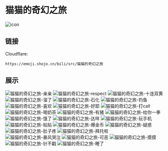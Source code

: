 # 猫猫的奇幻之旅
![icon](https://emoji.shojo.cn/bili/src/猫猫的奇幻之旅/icon.png)
## 链接
Cloudflare:
```
https://emoji.shojo.cn/bili/src/猫猫的奇幻之旅
```
## 展示
![猫猫的奇幻之旅-亲亲](https://emoji.shojo.cn/bili/src/猫猫的奇幻之旅/猫猫的奇幻之旅-亲亲.png)
![猫猫的奇幻之旅-respect](https://emoji.shojo.cn/bili/src/猫猫的奇幻之旅/猫猫的奇幻之旅-respect.png)
![猫猫的奇幻之旅-十连双黄](https://emoji.shojo.cn/bili/src/猫猫的奇幻之旅/猫猫的奇幻之旅-十连双黄.png)
![猫猫的奇幻之旅-溜了](https://emoji.shojo.cn/bili/src/猫猫的奇幻之旅/猫猫的奇幻之旅-溜了.png)
![猫猫的奇幻之旅-石化](https://emoji.shojo.cn/bili/src/猫猫的奇幻之旅/猫猫的奇幻之旅-石化.png)
![猫猫的奇幻之旅-钓鱼](https://emoji.shojo.cn/bili/src/猫猫的奇幻之旅/猫猫的奇幻之旅-钓鱼.png)
![猫猫的奇幻之旅-喜欢](https://emoji.shojo.cn/bili/src/猫猫的奇幻之旅/猫猫的奇幻之旅-喜欢.png)
![猫猫的奇幻之旅-好耶](https://emoji.shojo.cn/bili/src/猫猫的奇幻之旅/猫猫的奇幻之旅-好耶.png)
![猫猫的奇幻之旅-打call](https://emoji.shojo.cn/bili/src/猫猫的奇幻之旅/猫猫的奇幻之旅-打call.png)
![猫猫的奇幻之旅-喝奶茶](https://emoji.shojo.cn/bili/src/猫猫的奇幻之旅/猫猫的奇幻之旅-喝奶茶.png)
![猫猫的奇幻之旅-有猪](https://emoji.shojo.cn/bili/src/猫猫的奇幻之旅/猫猫的奇幻之旅-有猪.png)
![猫猫的奇幻之旅-给你一拳](https://emoji.shojo.cn/bili/src/猫猫的奇幻之旅/猫猫的奇幻之旅-给你一拳.png)
![猫猫的奇幻之旅-饿了](https://emoji.shojo.cn/bili/src/猫猫的奇幻之旅/猫猫的奇幻之旅-饿了.png)
![猫猫的奇幻之旅-达咩](https://emoji.shojo.cn/bili/src/猫猫的奇幻之旅/猫猫的奇幻之旅-达咩.png)
![猫猫的奇幻之旅-玩手机](https://emoji.shojo.cn/bili/src/猫猫的奇幻之旅/猫猫的奇幻之旅-玩手机.png)
![猫猫的奇幻之旅-贴贴](https://emoji.shojo.cn/bili/src/猫猫的奇幻之旅/猫猫的奇幻之旅-贴贴.png)
![猫猫的奇幻之旅-爆金币](https://emoji.shojo.cn/bili/src/猫猫的奇幻之旅/猫猫的奇幻之旅-爆金币.png)
![猫猫的奇幻之旅-疑惑](https://emoji.shojo.cn/bili/src/猫猫的奇幻之旅/猫猫的奇幻之旅-疑惑.png)
![猫猫的奇幻之旅-肚子疼](https://emoji.shojo.cn/bili/src/猫猫的奇幻之旅/猫猫的奇幻之旅-肚子疼.png)
![猫猫的奇幻之旅-拜托啦](https://emoji.shojo.cn/bili/src/猫猫的奇幻之旅/猫猫的奇幻之旅-拜托啦.png)
![猫猫的奇幻之旅-暴风哭泣](https://emoji.shojo.cn/bili/src/猫猫的奇幻之旅/猫猫的奇幻之旅-暴风哭泣.png)
![猫猫的奇幻之旅-可恶](https://emoji.shojo.cn/bili/src/猫猫的奇幻之旅/猫猫的奇幻之旅-可恶.png)
![猫猫的奇幻之旅-摸摸](https://emoji.shojo.cn/bili/src/猫猫的奇幻之旅/猫猫的奇幻之旅-摸摸.png)
![猫猫的奇幻之旅-针不戳](https://emoji.shojo.cn/bili/src/猫猫的奇幻之旅/猫猫的奇幻之旅-针不戳.png)
![猫猫的奇幻之旅-睡了](https://emoji.shojo.cn/bili/src/猫猫的奇幻之旅/猫猫的奇幻之旅-睡了.png)
